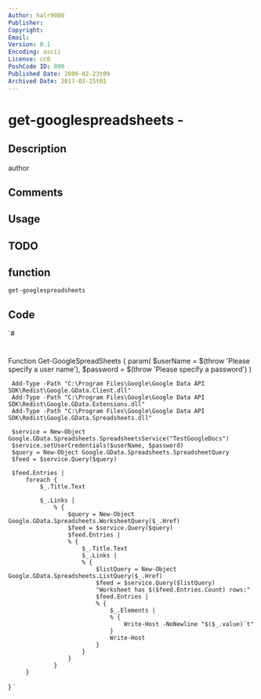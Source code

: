 ```yaml
---
Author: halr9000
Publisher: 
Copyright: 
Email: 
Version: 0.1
Encoding: ascii
License: cc0
PoshCode ID: 890
Published Date: 2009-02-23t09
Archived Date: 2017-03-25t01
---
```


# get-googlespreadsheets - 

## Description

author

## Comments



## Usage



## TODO



## function

`get-googlespreadsheets`

## Code

`#
 #
 Function Get-GoogleSpreadSheets {
     param(
         $userName = $(throw 'Please specify a user name'),
         $password = $(throw 'Please specify a password')
     )
 
     Add-Type -Path "C:\Program Files\Google\Google Data API SDK\Redist\Google.GData.Client.dll"
     Add-Type -Path "C:\Program Files\Google\Google Data API SDK\Redist\Google.GData.Extensions.dll"
     Add-Type -Path "C:\Program Files\Google\Google Data API SDK\Redist\Google.GData.Spreadsheets.dll"
 
     $service = New-Object Google.GData.Spreadsheets.SpreadsheetsService("TestGoogleDocs")
     $service.setUserCredentials($userName, $password)
     $query = New-Object Google.GData.Spreadsheets.SpreadsheetQuery
     $feed = $service.Query($query)
 
     $feed.Entries |
         foreach {
             $_.Title.Text
          
             $_.Links | 
                 % {
                     $query = New-Object Google.GData.Spreadsheets.WorksheetQuery($_.Href)
                     $feed = $service.Query($query)
                     $feed.Entries |
                     % {
                         $_.Title.Text
                         $_.Links | 
                         % {                        
                             $listQuery = New-Object Google.GData.Spreadsheets.ListQuery($_.Href)
                             $feed = $service.Query($listQuery)
                             "Worksheet has $($feed.Entries.Count) rows:"
                             $feed.Entries |
                             % {
                                 $_.Elements |
                                 % {
                                     Write-Host -NoNewline "$($_.value)`t"
                                 }
                                 Write-Host
                             }
                         }
                     } 
                 }
         }
 }
`

